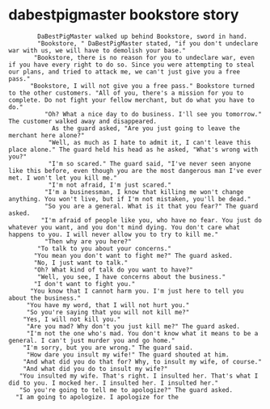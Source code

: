 # dabestpigmaster bookstore story
            DaBestPigMaster walked up behind Bookstore, sword in hand.
            "Bookstore, " DaBestPigMaster stated, "if you don't undeclare war with us, we will have to demolish your base."
           "Bookstore, there is no reason for you to undeclare war, even if you have every right to do so. Since you were attempting to steal our plans, and tried to attack me, we can't just give you a free pass."
          "Bookstore, I will not give you a free pass." Bookstore turned to the other customers. "All of you, there's a mission for you to complete. Do not fight your fellow merchant, but do what you have to do."
              "Oh? What a nice day to do business. I'll see you tomorrow." The customer walked away and disappeared.
                As the guard asked, "Are you just going to leave the merchant here alone?"
               "Well, as much as I hate to admit it, I can't leave this place alone." The guard held his head as he asked, "What's wrong with you?"
               "I'm so scared." The guard said, "I've never seen anyone like this before, even though you are the most dangerous man I've ever met. I won't let you kill me."
               "I'm not afraid, I'm just scared."
              "I'm a businessman, I know that killing me won't change anything. You won't live, but if I'm not mistaken, you'll be dead."
              "So you are a general. What is it that you fear?" The guard asked.
             "I'm afraid of people like you, who have no fear. You just do whatever you want, and you don't mind dying. You don't care what happens to you. I will never allow you to try to kill me."
              "Then why are you here?"
            "To talk to you about your concerns."
           "You mean you don't want to fight me?" The guard asked.
           "No, I just want to talk."
           "Oh? What kind of talk do you want to have?"
            "Well, you see, I have concerns about the business."
           "I don't want to fight you."
          "You know that I cannot harm you. I'm just here to tell you about the business."
         "You have my word, that I will not hurt you."
         "So you're saying that you will not kill me?"
        "Yes, I will not kill you."
         "Are you mad? Why don't you just kill me?" The guard asked.
         "I'm not the one who's mad. You don't know what it means to be a general. I can't just murder you and go home."
        "I'm sorry, but you are wrong." The guard said.
         "How dare you insult my wife!" The guard shouted at him.
        "And what did you do that for? Why, to insult my wife, of course."
        "And what did you do to insult my wife?"
       "You insulted my wife. That's right. I insulted her. That's what I did to you. I mocked her. I insulted her. I insulted her."
       "So you're going to tell me to apologize?" The guard asked.
      "I am going to apologize. I apologize for the
